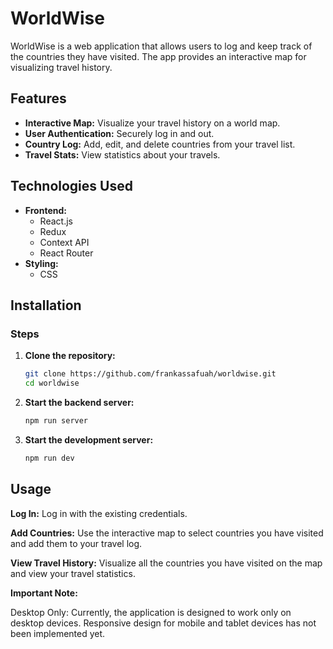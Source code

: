 # WorldWise

WorldWise is a web application that allows users to log and keep track of the countries they have visited. The app provides an interactive map for visualizing travel history.

## Features

- **Interactive Map:** Visualize your travel history on a world map.
- **User Authentication:** Securely log in and out.
- **Country Log:** Add, edit, and delete countries from your travel list.
- **Travel Stats:** View statistics about your travels.

## Technologies Used

- **Frontend:**
  - React.js
  - Redux
  - Context API
  - React Router
- **Styling:**
  - CSS

## Installation

### Steps

1. **Clone the repository:**

   ```bash
   git clone https://github.com/frankassafuah/worldwise.git
   cd worldwise

2. **Start the backend server:**

   ```bash
   npm run server

3. **Start the development server:**

   ```bash
   npm run dev

## Usage

**Log In:**
Log in with the existing credentials.

**Add Countries:**
Use the interactive map to select countries you have visited and add them to your travel log.

**View Travel History:**
Visualize all the countries you have visited on the map and view your travel statistics.

**Important Note:**

Desktop Only: Currently, the application is designed to work only on desktop devices. Responsive design for mobile and tablet devices has not been implemented yet.
